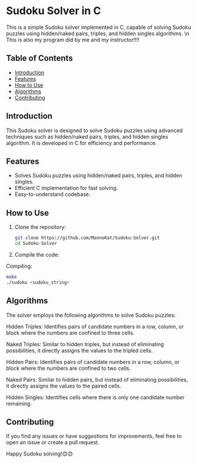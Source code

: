 # Sudoku Solver in C

This is a simple Sudoku solver implemented in C, capable of solving Sudoku puzzles using hidden/naked pairs, triples, and hidden singles algorithms. \n
This is also my program did by me and my instructor!!!!
## Table of Contents
- [Introduction](#introduction)
- [Features](#features)
- [How to Use](#how-to-use)
- [Algorithms](#algorithms)
- [Contributing](#contributing)

## Introduction

This Sudoku solver is designed to solve Sudoku puzzles using advanced techniques such as hidden/naked pairs, triples, and hidden singles algorithm. It is developed in C for efficiency and performance.

## Features

- Solves Sudoku puzzles using hidden/naked pairs, triples, and hidden singles.
- Efficient C implementation for fast solving.
- Easy-to-understand codebase.

## How to Use

1. Clone the repository:

   ```bash
   git clone https://github.com/MannoKat/Sudoku-Solver.git
   cd Sudoku-Solver

2. Compile the code:

Compiling:
   ```bash
   make
   ./sudoku <sudoku_string>
   ```
## Algorithms
The solver employs the following algorithms to solve Sudoku puzzles:

Hidden Triples: Identifies pairs of candidate numbers in a row, column, or block where the numbers are confined to three cells.

Naked Triples: Similar to hidden triples, but instead of eliminating possibilities, it directly assigns the values to the tripled cells.

Hidden Pairs: Identifies pairs of candidate numbers in a row, column, or block where the numbers are confined to two cells.

Naked Pairs: Similar to hidden pairs, but instead of eliminating possibilities, it directly assigns the values to the paired cells.

Hidden Singles: Identifies cells where there is only one candidate number remaining.

## Contributing
If you find any issues or have suggestions for improvements, feel free to open an issue or create a pull request.

Happy Sudoku solving!😊😊
